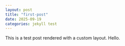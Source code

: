 ```yaml
---
layout: post
title: "first-post"
date: 2025-09-19
categories: jekyll test
---
```


This is a test post rendered with a custom layout.
Hello.

